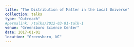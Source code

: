 ```yaml
---
title: "The Distribution of Matter in the Local Universe"
collection: talks
type: "Outreach"
#permalink: /talks/2012-03-01-talk-1
venue: "Greensboro Science Center"
date: 2017-01-01
location: "Greensboro, NC"
---
```



